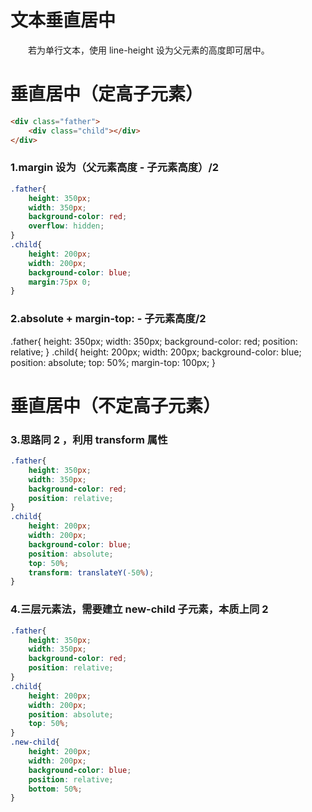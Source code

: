 # 文本垂直居中
　　若为单行文本，使用 line-height 设为父元素的高度即可居中。
  
# 垂直居中（定高子元素）
```html
<div class="father">
	<div class="child"></div>
</div>
```

### 1.margin 设为（父元素高度 - 子元素高度）/2
```css
.father{
	height: 350px;
	width: 350px;
	background-color: red;
	overflow: hidden;
}
.child{
	height: 200px;
	width: 200px;
	background-color: blue;
	margin:75px 0;
}
```

### 2.absolute  + margin-top: - 子元素高度/2
.father{
	height: 350px;
	width: 350px;
	background-color: red;
	position: relative;
}
.child{
	height: 200px;
	width: 200px;
	background-color: blue;
	position: absolute;
	top: 50%;
	margin-top: 100px;
}

# 垂直居中（不定高子元素）

### 3.思路同 2 ，利用 transform 属性
```css
.father{
	height: 350px;
	width: 350px;
	background-color: red;
	position: relative;
}
.child{
	height: 200px;
	width: 200px;
	background-color: blue;
	position: absolute;
	top: 50%;
	transform: translateY(-50%);
}
```

### 4.三层元素法，需要建立 new-child 子元素，本质上同 2
```css
.father{
	height: 350px;
	width: 350px;
	background-color: red;
	position: relative;
}
.child{
	height: 200px;
	width: 200px;
	position: absolute;
	top: 50%;
}
.new-child{
	height: 200px;
	width: 200px;
	background-color: blue;
	position: relative;
	bottom: 50%;
}
```
